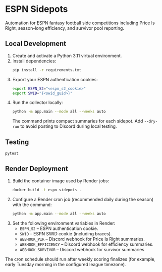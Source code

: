 # ESPN Sidepots

Automation for ESPN fantasy football side competitions including Price Is Right, season-long efficiency, and survivor pool reporting.

## Local Development

1. Create and activate a Python 3.11 virtual environment.
2. Install dependencies:
   ```bash
   pip install -r requirements.txt
   ```
3. Export your ESPN authentication cookies:
   ```bash
   export ESPN_S2="<espn_s2_cookie>"
   export SWID="{<swid_guid>}"
   ```
4. Run the collector locally:
   ```bash
   python -m app.main --mode all --weeks auto
   ```
   The command prints compact summaries for each sidepot. Add `--dry-run` to avoid posting to Discord during local testing.

## Testing

```bash
pytest
```

## Render Deployment

1. Build the container image used by Render jobs:
   ```bash
   docker build -t espn-sidepots .
   ```
2. Configure a Render cron job (recommended daily during the season) with the command:
   ```bash
   python -m app.main --mode all --weeks auto
   ```
3. Set the following environment variables in Render:
   - `ESPN_S2` – ESPN authentication cookie.
   - `SWID` – ESPN SWID cookie (including braces).
   - `WEBHOOK_PIR` – Discord webhook for Price Is Right summaries.
   - `WEBHOOK_EFFICIENCY` – Discord webhook for efficiency summaries.
   - `WEBHOOK_SURVIVOR` – Discord webhook for survivor summaries.

The cron schedule should run after weekly scoring finalizes (for example, early Tuesday morning in the configured league timezone).
